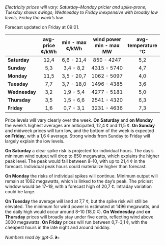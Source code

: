 *Electricity prices will vary: Saturday–Monday pricier and spike‑prone, Tuesday shows swings; Wednesday to Friday inexpensive with broadly low levels, Friday the week’s low.*

Forecast updated on Friday at 09:01.

|  | avg-<br>price<br>¢/kWh | min - max<br>¢/kWh | wind power<br>min - max<br>MW | avg-<br>temperature<br>°C |
|:-------------|:----------------:|:----------------:|:-------------:|:-------------:|
| **Saturday** | 12,4 | 6,6 - 21,4 | 850 - 4247 | 5,2 |
| **Sunday** | 5,3 | 3,4 - 8,2 | 4315 - 5740 | 4,7 |
| **Monday** | 11,5 | 3,5 - 20,7 | 1062 - 5097 | 4,0 |
| **Tuesday** | 7,7 | 3,7 - 18,0 | 1496 - 4385 | 3,6 |
| **Wednesday** | 3,2 | 1,9 - 5,4 | 4277 - 5181 | 5,0 |
| **Thursday** | 3,5 | 1,5 - 6,6 | 2541 - 4320 | 6,3 |
| **Friday** | 1,6 | 0,7 - 3,1 | 3231 - 4636 | 7,3 |

Price levels will vary clearly over the week. **On Saturday** and **on Monday** the week’s highest averages are anticipated, 12,4 ¢ and 11,5 ¢. **On Sunday** and midweek prices will turn low, and the bottom of the week is expected **on Friday**, with a 1,6 ¢ average. Strong winds from Sunday to Friday will largely explain the low levels.

**On Saturday** a clear spike risk is projected for individual hours. The day’s minimum wind output will drop to 850 megawatts, which explains the higher peak level. The peak would fall between 8–10, with up to 21,4 ¢ in the forecast. Individual peak hours could materialize higher than forecast.

**On Monday** the risks of individual spikes will continue. Minimum output will remain at 1062 megawatts, which is linked to the day’s peak. The priciest window would be 17–19, with a forecast high of 20,7 ¢. Intraday variation could be large.

**On Tuesday** the average will land at 7,7 ¢, but the spike risk will still be elevated. The minimum for wind power is estimated at 1496 megawatts, and the daily high would occur around 8–10 (18,0 ¢). **On Wednesday** and **on Thursday** prices will broadly stay under five cents, reflecting wind above 3000 megawatts. **On Friday** prices will run between 0,7–3,1 ¢, with the cheapest hours in the late night and around midday.

*Numbers read by gpt-5.* 🌬️
